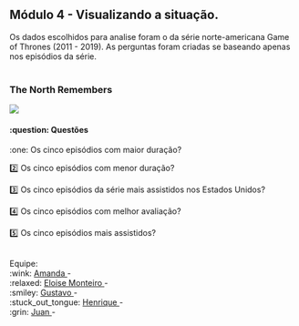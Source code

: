## Módulo 4 - Visualizando a situação.

  Os dados escolhidos para analise foram o da série norte-americana Game of Thrones (2011 - 2019). As perguntas foram criadas se baseando apenas nos episódios da série. <br> <br> 
 <div >
  <h3> The North Remembers </h3>
  <img src="https://rollingstone.uol.com.br/media/_versions/robb-stark-red-wedding-got-hbo_widelg.jpg" width="" height=""/>
</div>
<div>
<h4> :question: Questões </h4>  
:one: Os cinco episódios com maior duração? <br>

:two: Os cinco episódios com menor duração? <br>

:three: Os cinco episódios da série mais assistidos nos Estados Unidos? <br>

:four: Os cinco episódios com melhor avaliação? <br> 

:five: Os cinco episódios mais assistidos? 
</div>
<br>
<div>
Equipe: <br>
:wink: <a href="https://github.com/amandaafreitas"> Amanda </a> - <br>
:relaxed: <a href="https://github.com/eloisemf">Eloise Monteiro </a> -  <br>
:smiley: <a href="https://github.com/gustavo-ribeiro-couto"> Gustavo </a> - <br>
:stuck_out_tongue: <a href="https://github.com/">Henrique </a> -  <br>
:grin: <a href="https://github.com/"> Juan </a> -  <br>
</div>

